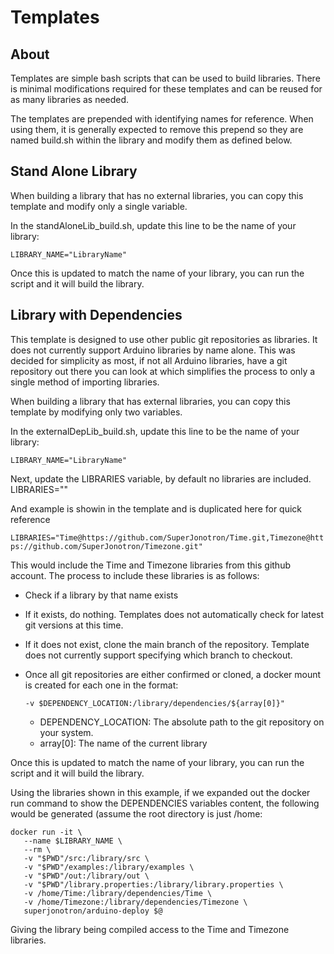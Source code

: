 # Templates

## About 

Templates are simple bash scripts that can be used to build libraries.  There is minimal modifications required for these templates and can be reused for as many libraries as needed.  

The templates are prepended with identifying names for reference.  When using them, it is generally expected to remove this prepend so they are named build.sh within the library and modify them as defined below. 

## Stand Alone Library
When building a library that has no external libraries, you can copy this template and modify only a single variable.

In the standAloneLib_build.sh, update this line to be the name of your library:

`LIBRARY_NAME="LibraryName"`

Once this is updated to match the name of your library, you can run the script and it will build the library.


## Library with Dependencies
This template is designed to use other public git repositories as libraries.  It does not currently support Arduino libraries by name alone.  This was decided for simplicity as most, if not all Arduino libraries, have a git repository out there you can look at which simplifies the process to only a single method of importing libraries.

When building a library that has external libraries, you can copy this template by modifying only two variables.

In the externalDepLib_build.sh, update this line to be the name of your library:

`LIBRARY_NAME="LibraryName"` 

Next, update the LIBRARIES variable, by default no libraries are included.
LIBRARIES=""

And example is showin in the template and is duplicated here for quick reference

`LIBRARIES="Time@https://github.com/SuperJonotron/Time.git,Timezone@https://github.com/SuperJonotron/Timezone.git"`

This would include the Time and Timezone libraries from this github account.  The process to include these libraries is as follows:

-	Check if a library by that name exists
-	If it exists, do nothing.  Templates does not automatically check for latest git versions at this time.
-	If it does not exist, clone the main branch of the repository.  Template does not currently support specifying which branch to checkout.
-	Once all git repositories are either confirmed or cloned, a docker mount is created for each one in the format:

	`-v $DEPENDENCY_LOCATION:/library/dependencies/${array[0]}"`

	- DEPENDENCY_LOCATION: The absolute path to the git repository on your system.
	- array[0]: The name of the current library

Once this is updated to match the name of your library, you can run the script and it will build the library.

Using the libraries shown in this example, if we expanded out the docker run command to show the DEPENDENCIES variables content, the following  would be generated (assume the root directory is just /home:

```
docker run -it \
   --name $LIBRARY_NAME \
   --rm \
   -v "$PWD"/src:/library/src \
   -v "$PWD"/examples:/library/examples \
   -v "$PWD"/out:/library/out \
   -v "$PWD"/library.properties:/library/library.properties \
   -v /home/Time:/library/dependencies/Time \
   -v /home/Timezone:/library/dependencies/Timezone \
   superjonotron/arduino-deploy $@
 ```

Giving the library being compiled access to the Time and Timezone libraries.

